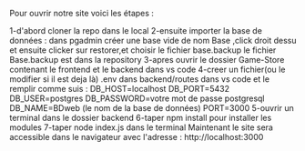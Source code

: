 Pour ouvrir notre site voici les étapes :

1-d'abord cloner la repo dans le local
2-ensuite importer la base de données :
dans pgadmin créer une base vide de nom Base ,click droit dessu et ensuite clicker sur restorer,et choisir le fichier base.backup
le fichier Base.backup est dans la repository 
3-apres ouvrir le dossier Game-Store contenant le frontend et le backend dans vs code
4-creer un fichier(ou le modifier si il est deja là) .env dans backend/routes dans vs code et le remplir comme suis :
DB_HOST=localhost
DB_PORT=5432
DB_USER=postgres
DB_PASSWORD=votre mot de passe postgresql
DB_NAME=BDweb (le nom de la base de données)
PORT=3000
5-ouvrir un terminal dans le dossier backend
6-taper npm install pour installer les modules
7-taper node index.js dans le terminal
Maintenant le site sera accessible dans le navigateur avec l'adresse : http://localhost:3000


